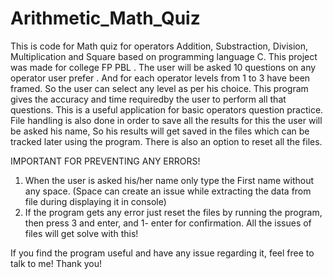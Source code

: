 # Arithmetic_Math_Quiz
This is code for Math quiz for operators Addition, Substraction, Division, Multiplication and Square based on programming language C. This project was made for college FP PBL . 
The user will be asked 10 questions on any operator user prefer . And for each operator levels from 1 to 3 have been framed. So the user can select any level as per his choice.
This program gives the accuracy and time requiredby the user to perform all that questions. This is a useful application for basic operators question practice.
File handling is also done in order to save all the results for this the user will be asked his name, So his results will get saved in the files which can be tracked later using the program.
There is also an option to reset all the files.

IMPORTANT FOR PREVENTING ANY ERRORS!
1) When the user is asked his/her name only type the First name without any space. (Space can create an issue while extracting the data from file during displaying it in console)
2) If the program gets any error just reset the files by  running the program, then press 3 and enter, and 1- enter for confirmation. All the issues of files will get solve with this!

If you find the program useful and have any issue regarding it, feel free to talk to me!
Thank you!
